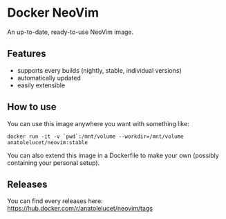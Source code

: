 # Docker NeoVim

An up-to-date, ready-to-use NeoVim image.

## Features

- supports every builds (nightly, stable, individual versions)
- automatically updated
- easily extensible

## How to use

You can use this image anywhere you want with something like:
```
docker run -it -v `pwd`:/mnt/volume --workdir=/mnt/volume anatolelucet/neovim:stable
```

You can also extend this image in a Dockerfile to make your own (possibly containing your personal setup).

## Releases

You can find every releases here: https://hub.docker.com/r/anatolelucet/neovim/tags
